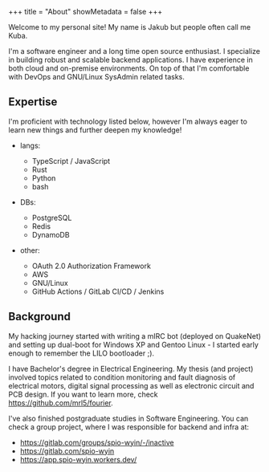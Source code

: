 +++
title =  "About"
showMetadata = false
+++

Welcome to my personal site! My name is Jakub but people often call me Kuba.

I'm a software engineer and a long time open source enthusiast. I specialize in
building robust and scalable backend applications. I have experience in both
cloud and on-premise environments. On top of that I'm comfortable with DevOps
and GNU/Linux SysAdmin related tasks.

## Expertise

I'm proficient with technology listed below, however I'm always eager to learn
new things and further deepen my knowledge!

* langs:
  * TypeScript / JavaScript
  * Rust
  * Python
  * bash

* DBs:
  * PostgreSQL
  * Redis
  * DynamoDB

* other:
  * OAuth 2.0 Authorization Framework
  * AWS
  * GNU/Linux
  * GitHub Actions / GitLab CI/CD / Jenkins

## Background

My hacking journey started with writing a mIRC bot (deployed on QuakeNet) and
setting up dual-boot for Windows XP and Gentoo Linux - I started early enough to
remember the LILO bootloader ;).

I have Bachelor's degree in Electrical Engineering. My thesis (and project)
involved topics related to condition monitoring and fault diagnosis of
electrical motors, digital signal processing as well as electronic circuit and
PCB design. If you want to learn more, check https://github.com/mrl5/fourier.

I've also finished postgraduate studies in Software Engineering. You can check
a group project, where I was responsible for backend and infra at:
* https://gitlab.com/groups/spio-wyin/-/inactive
* https://gitlab.com/spio-wyin
* https://app.spio-wyin.workers.dev/
